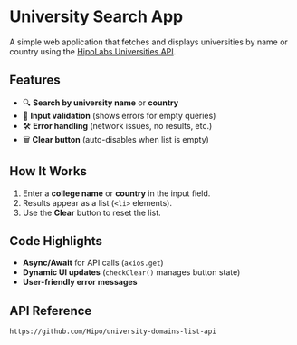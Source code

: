 # University Search App  

A simple web application that fetches and displays universities by name or country using the [HipoLabs Universities API](https://github.com/Hipo/university-domains-list-api).  

## Features  
- 🔍 **Search by university name** or **country**  
- 🚦 **Input validation** (shows errors for empty queries)  
- 🛠️ **Error handling** (network issues, no results, etc.)  
- 🗑️ **Clear button** (auto-disables when list is empty)  

## How It Works  
1. Enter a **college name** or **country** in the input field.  
2. Results appear as a list (`<li>` elements).  
3. Use the **Clear** button to reset the list.  

## Code Highlights  
- **Async/Await** for API calls (`axios.get`)  
- **Dynamic UI updates** (`checkClear()` manages button state)  
- **User-friendly error messages** 

## API Reference
`https://github.com/Hipo/university-domains-list-api`
